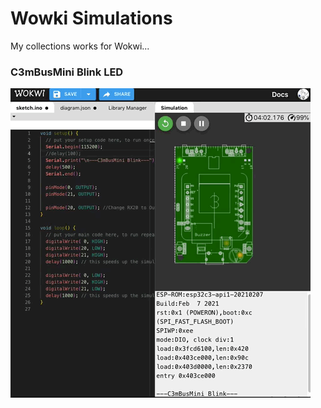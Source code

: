 # Wowki Simulations
  My collections works for Wokwi...
<br>

### C3mBusMini Blink LED 
 
 <img src="Wokwi.C3mBus.Blink.gif">
